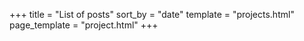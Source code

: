 +++
title = "List of posts"
sort_by = "date"
template = "projects.html"
page_template = "project.html"
+++

